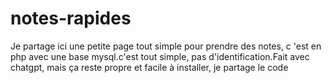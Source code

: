 # notes-rapides
Je partage ici une petite page tout simple pour prendre des notes, c 'est en php avec une base mysql.c'est tout simple, pas d'identification.Fait avec chatgpt, mais ça reste propre et facile à installer, je partage le code
